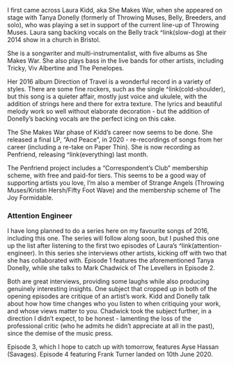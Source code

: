 I first came across Laura Kidd, aka She Makes War, when she appeared on stage with Tanya Donelly (formerly of Throwing Muses, Belly, Breeders, and solo), who was playing a set in support of the current line-up of Throwing Muses.   Laura sang backing vocals on the Belly track ^link(slow-dog) at their 2014 show in a church in Bristol.

She is a songwriter and multi-instrumentalist, with five albums as She Makes War. She also plays bass in the live bands for other artists, including Tricky, Viv Albertine and The Penelopes.

Her 2016 album Direction of Travel is a wonderful record in a variety of styles. There are some fine rockers, such as the single ^link(cold-shoulder), but this song is a quieter affair, mostly just voice and ukulele, with the addition of strings here and there for extra texture.   The lyrics and beautiful melody work so well without elaborate decoration - but the addition of Donelly’s backing vocals are the perfect icing on this cake.  

The She Makes War phase of Kidd’s career now seems to be done. She released a final LP, “And Peace”, in 2020 - re-recordings of songs from her career (including a re-take on Paper Thin). She is now recording as Penfriend, releasing ^link(everything) last month. 

The Penfriend project includes a “Correspondent’s Club” membership scheme, with free and paid-for tiers. This seems to be a good way of supporting artists you love, I’m also a member of Strange Angels (Throwing Muses/Kristin Hersh/Fifty Foot Wave) and the membership scheme of The Joy Formidable.

### Attention Engineer

I have long planned to do a series here on my favourite songs of 2016, including this one. The series will follow along soon, but I pushed this one up the list after listening to the first two episodes of Laura’s ^link(attention-engineer).  In this series she interviews other artists, kicking off with two that she has collaborated with. Episode 1 features the aforementioned Tanya Donelly, while she talks to Mark Chadwick of The Levellers in Episode 2.

Both are great interviews, providing some laughs while also producing genuinely interesting insights. One subject that cropped up in both of the opening episodes are critique of an artist’s work.  Kidd and Donelly talk about how how time changes who you listen to when critiquing your work, and whose views matter to you.  Chadwick took the subject further, in a direction I didn’t expect, to be honest - lamenting the loss of the professional critic (who he admits he didn’t appreciate at all in the past), since the demise of the music press.

Episode 3, which I hope to catch up with tomorrow, features Ayse Hassan (Savages).  Episode 4 featuring Frank Turner landed on 10th June 2020.
